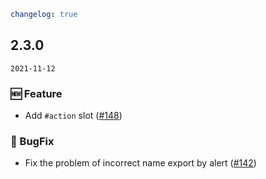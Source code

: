 ```yaml
changelog: true
```

## 2.3.0

`2021-11-12`

### 🆕 Feature

- Add `#action` slot ([#148](https://github.com/mb-design/mb-design-vue/pull/148))

### 🐛 BugFix

- Fix the problem of incorrect name export by alert ([#142](https://github.com/mb-design/mb-design-vue/pull/142))

